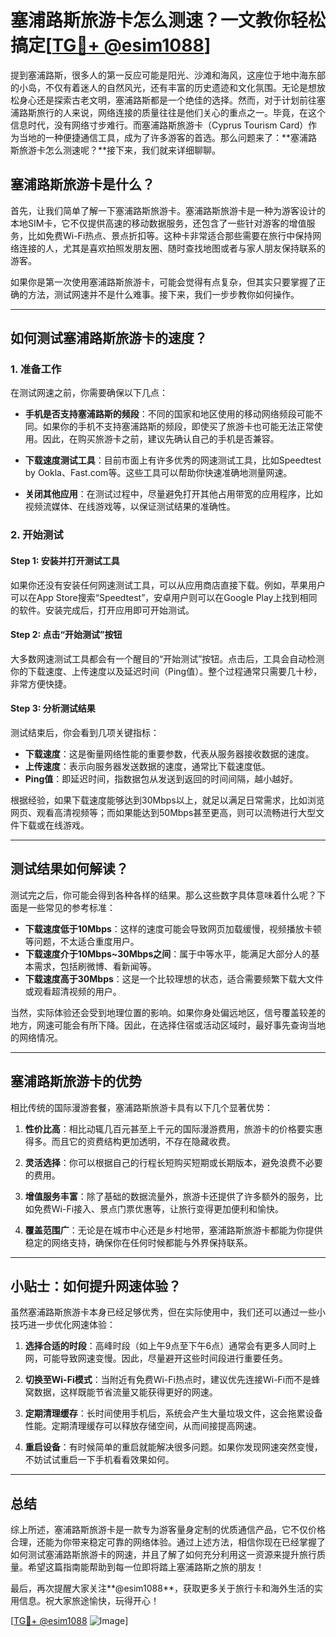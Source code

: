 # 塞浦路斯旅游卡怎么测速？一文教你轻松搞定[[TG💪+ @esim1088](https://t.me/s/esim1088)]

提到塞浦路斯，很多人的第一反应可能是阳光、沙滩和海风，这座位于地中海东部的小岛，不仅有着迷人的自然风光，还有丰富的历史遗迹和文化氛围。无论是想放松身心还是探索古老文明，塞浦路斯都是一个绝佳的选择。然而，对于计划前往塞浦路斯旅行的人来说，网络连接的质量往往是他们关心的重点之一。毕竟，在这个信息时代，没有网络寸步难行。而塞浦路斯旅游卡（Cyprus Tourism Card）作为当地的一种便捷通信工具，成为了许多游客的首选。那么问题来了：**塞浦路斯旅游卡怎么测速呢？**接下来，我们就来详细聊聊。

## 塞浦路斯旅游卡是什么？

首先，让我们简单了解一下塞浦路斯旅游卡。塞浦路斯旅游卡是一种为游客设计的本地SIM卡，它不仅提供高速的移动数据服务，还包含了一些针对游客的增值服务，比如免费Wi-Fi热点、景点折扣等。这种卡非常适合那些需要在旅行中保持网络连接的人，尤其是喜欢拍照发朋友圈、随时查找地图或者与家人朋友保持联系的游客。

如果你是第一次使用塞浦路斯旅游卡，可能会觉得有点复杂，但其实只要掌握了正确的方法，测试网速并不是什么难事。接下来，我们一步步教你如何操作。

---

## 如何测试塞浦路斯旅游卡的速度？

### 1. 准备工作

在测试网速之前，你需要确保以下几点：

- **手机是否支持塞浦路斯的频段**：不同的国家和地区使用的移动网络频段可能不同。如果你的手机不支持塞浦路斯的频段，即使买了旅游卡也可能无法正常使用。因此，在购买旅游卡之前，建议先确认自己的手机是否兼容。

- **下载速度测试工具**：目前市面上有许多优秀的网速测试工具，比如Speedtest by Ookla、Fast.com等。这些工具可以帮助你快速准确地测量网速。

- **关闭其他应用**：在测试过程中，尽量避免打开其他占用带宽的应用程序，比如视频流媒体、在线游戏等，以保证测试结果的准确性。

### 2. 开始测试

#### Step 1: 安装并打开测试工具
如果你还没有安装任何网速测试工具，可以从应用商店直接下载。例如，苹果用户可以在App Store搜索“Speedtest”，安卓用户则可以在Google Play上找到相同的软件。安装完成后，打开应用即可开始测试。

#### Step 2: 点击“开始测试”按钮
大多数网速测试工具都会有一个醒目的“开始测试”按钮。点击后，工具会自动检测你的下载速度、上传速度以及延迟时间（Ping值）。整个过程通常只需要几十秒，非常方便快捷。

#### Step 3: 分析测试结果
测试结束后，你会看到几项关键指标：
- **下载速度**：这是衡量网络性能的重要参数，代表从服务器接收数据的速度。
- **上传速度**：表示向服务器发送数据的速度，通常比下载速度低。
- **Ping值**：即延迟时间，指数据包从发送到返回的时间间隔，越小越好。

根据经验，如果下载速度能够达到30Mbps以上，就足以满足日常需求，比如浏览网页、观看高清视频等；而如果能达到50Mbps甚至更高，则可以流畅进行大型文件下载或在线游戏。

---

## 测试结果如何解读？

测试完之后，你可能会得到各种各样的结果。那么这些数字具体意味着什么呢？下面是一些常见的参考标准：

- **下载速度低于10Mbps**：这样的速度可能会导致网页加载缓慢，视频播放卡顿等问题，不太适合重度用户。
- **下载速度介于10Mbps~30Mbps之间**：属于中等水平，能满足大部分人的基本需求，包括刷微博、看新闻等。
- **下载速度高于30Mbps**：这是一个比较理想的状态，适合需要频繁下载大文件或观看超清视频的用户。

当然，实际体验还会受到地理位置的影响。如果你身处偏远地区，信号覆盖较差的地方，网速可能会有所下降。因此，在选择住宿或活动区域时，最好事先查询当地的网络情况。

---

## 塞浦路斯旅游卡的优势

相比传统的国际漫游套餐，塞浦路斯旅游卡具有以下几个显著优势：

1. **性价比高**：相比动辄几百元甚至上千元的国际漫游费用，旅游卡的价格要实惠得多。而且它的资费结构更加透明，不存在隐藏收费。

2. **灵活选择**：你可以根据自己的行程长短购买短期或长期版本，避免浪费不必要的费用。

3. **增值服务丰富**：除了基础的数据流量外，旅游卡还提供了许多额外的服务，比如免费Wi-Fi接入、景点门票优惠等，让旅行变得更加便利和愉快。

4. **覆盖范围广**：无论是在城市中心还是乡村地带，塞浦路斯旅游卡都能为你提供稳定的网络支持，确保你在任何时候都能与外界保持联系。

---

## 小贴士：如何提升网速体验？

虽然塞浦路斯旅游卡本身已经足够优秀，但在实际使用中，我们还可以通过一些小技巧进一步优化网速体验：

1. **选择合适的时段**：高峰时段（如上午9点至下午6点）通常会有更多人同时上网，可能导致网速变慢。因此，尽量避开这些时间段进行重要任务。

2. **切换至Wi-Fi模式**：当附近有免费Wi-Fi热点时，建议优先连接Wi-Fi而不是蜂窝数据，这样既能节省流量又能获得更好的网速。

3. **定期清理缓存**：长时间使用手机后，系统会产生大量垃圾文件，这会拖累设备性能。定期清理缓存可以释放存储空间，从而间接提高网速。

4. **重启设备**：有时候简单的重启就能解决很多问题。如果你发现网速突然变慢，不妨试试重启一下手机看看效果如何。

---

## 总结

综上所述，塞浦路斯旅游卡是一款专为游客量身定制的优质通信产品，它不仅价格合理，还能为你带来稳定可靠的网络体验。通过上述方法，相信你现在已经掌握了如何测试塞浦路斯旅游卡的网速，并且了解了如何充分利用这一资源来提升旅行质量。希望这篇指南能帮助到每一位即将踏上塞浦路斯之旅的朋友！

最后，再次提醒大家关注**@esim1088**，获取更多关于旅行卡和海外生活的实用信息。祝大家旅途愉快，玩得开心！

[[TG💪+ @esim1088](https://t.me/s/esim1088) ![Image](https://i.postimg.cc/4NQfJmqS/Snipaste-2025-05-13-00-14-12.png)]